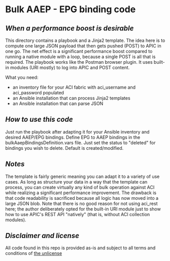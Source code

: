 # Bulk AAEP - EPG binding code
## _When a performance boost is desirable_

This directory contains a playbook and a Jinja2 template. The idea here is to compute one large JSON payload that then gets pushed (POST) to APIC in one go.
The net effect is a significant performance boost compared to running a native module with a loop, because a single POST is all that is required.
The playbook works like the Postman browser plugin. It uses built-in modules (URI mostly) to log into APIC and POST content.
 
What you need:

- an inventory file for your ACI fabric with aci_username and aci_password populated
- an Ansible installation that can process Jinja2 templates
- an Ansible installation that can parse JSON

## _How to use this code_

Just run the playbook after adapting it for your Ansible inventory and desired AAEP/EPG bindings.
Define EPG to AAEP bindings in the bulkAaepBindingsDefinition.vars file.
Just set the status to "deleted" for bindings you wish to delete. Default is created/modified.

## _Notes_

The template is fairly generic meaning you can adapt it to a variety of use cases. As long as structure your data in a way that the template can process,
you can create virtually any kind of bulk operation against ACI while realizing a significant performance improvement. The drawback is that code readability is sacrificed because all logic has now moved into a large JSON blob. Note that there is no good reason for not using aci_rest here; the author deliberately opted for the built-in URI module just to show how to use APIC's REST API "natively" (that is, without ACI collection modules).

## _Disclaimer and license_

All code found in this repo is provided as-is and subject to all terms and conditions of [the unlicense](https://unlicense.org/)
